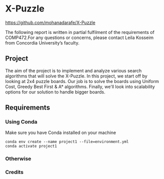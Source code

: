 # X-Puzzle
https://github.com/mohanadarafe/X-Puzzle

The following report is written in partial fulfilment of the requirements of COMP472.For any questions or concerns, please contact Leila Kosseim from Concordia University’s faculty.


## Project
The aim of the project is to implement and analyze various search algorithms that will solve the X-Puzzle. In this project, we start off by looking at 2x4 puzzle boards. Our job is to solve the boards using Uniform Cost, Greedy Best First & A* algorithms. Finally, we'll look into scalability options for our solution to handle bigger boards.

## Requirements
### Using Conda
Make sure you have Conda installed on your machine
```
conda env create --name project1 --file=environment.yml
conda activate project1
```

### Otherwise


### Credits
